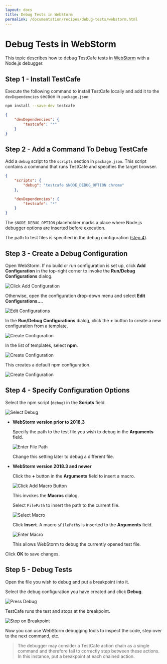 ```yaml
---
layout: docs
title: Debug Tests in WebStorm
permalink: /documentation/recipes/debug-tests/webstorm.html
---
```

# Debug Tests in WebStorm

This topic describes how to debug TestCafe tests in [WebStorm](https://www.jetbrains.com/webstorm/) with a Node.js debugger.

## Step 1 - Install TestCafe

Execute the following command to install TestCafe locally and add it to the `devDependencies` section in `package.json`:

```sh
npm install --save-dev testcafe
```

```json
{
    "devDependencies": {
        "testcafe": "*"
    }
}
```

## Step 2 - Add a Command To Debug TestCafe

Add a `debug` script to the `scripts` section in `package.json`. This script contains a command that runs TestCafe and specifies the target browser.

```json
{
    "scripts": {
        "debug": "testcafe $NODE_DEBUG_OPTION chrome"
    },

    "devDependencies": {
        "testcafe": "*"
    }
}
```

The `$NODE_DEBUG_OPTION` placeholder marks a place where Node.js debugger options are inserted before execution.

The path to test files is specified in the debug configuration ([step 4](#step-4---specify-configuration-options)).

## Step 3 - Create a Debug Configuration

Open WebStorm. If no build or run configuration is set up, click **Add Configuration** in the top-right corner to invoke the **Run/Debug Configurations** dialog.

![Click Add Configuration](../../../images/webstorm/press-add-configuration.png)

Otherwise, open the configuration drop-down menu and select **Edit Configurations...**.

![Edit Configurations](../../../images/webstorm/edit-configurations.png)

In the **Run/Debug Configurations** dialog, click the **+** button to create a new configuration from a template.

![Create Configuration](../../../images/webstorm/new-configuration.png)

In the list of templates, select **npm**.

![Create Configuration](../../../images/webstorm/select-npm-template.png)

This creates a default npm configuration.

![Create Configuration](../../../images/webstorm/configuration.png)

## Step 4 - Specify Configuration Options

Select the npm script (`debug`) in the **Scripts** field.

![Select Debug](../../../images/webstorm/select-debug.png)

* **WebStorm version prior to 2018.3**

    Specify the path to the test file you wish to debug in the **Arguments** field.

    ![Enter File Path](../../../images/webstorm/file-path-entered.png)

    Change this setting later to debug a different file.

* **WebStorm version 2018.3 and newer**

    Click the **+** button in the **Arguments** field to insert a macro.

    ![Click Add Macro Button](../../../images/webstorm/click-add-macro-button.png)

    This invokes the **Macros** dialog.

    Select `FilePath` to insert the path to the current file.

    ![Select Macro](../../../images/webstorm/select-macros.png)

    Click **Insert**. A macro `$FilePath$` is inserted to the **Arguments** field.

    ![Enter Macro](../../../images/webstorm/macros-entered.png)

    This allows WebStorm to debug the currently opened test file.

Click **OK** to save changes.

## Step 5 - Debug Tests

Open the file you wish to debug and put a breakpoint into it.

Select the debug configuration you have created and click **Debug**.

![Press Debug](../../../images/webstorm/press-debug.png)

TestCafe runs the test and stops at the breakpoint.

![Stop on Breakpoint](../../../images/webstorm/stop-on-breakpoint.png)

Now you can use WebStorm debugging tools to inspect the code, step over to the next command, etc.

> The debugger may consider a TestCafe action chain as a single command and therefore fail to correctly step between these actions. In this instance, put a breakpoint at each chained action.
